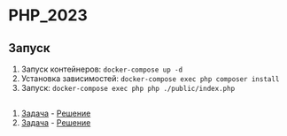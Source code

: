 # PHP_2023

## Запуск
1. Запуск контейнеров: `docker-compose up -d`
1. Установка зависимостей: `docker-compose exec php composer install`
1. Запуск: `docker-compose exec php php ./public/index.php`

##
1. [Задача](https://leetcode.com/problems/linked-list-cycle/) - 
    [Решение]()
1. [Задача](https://leetcode.com/problems/letter-combinations-of-a-phone-number/) -
   [Решение]()
